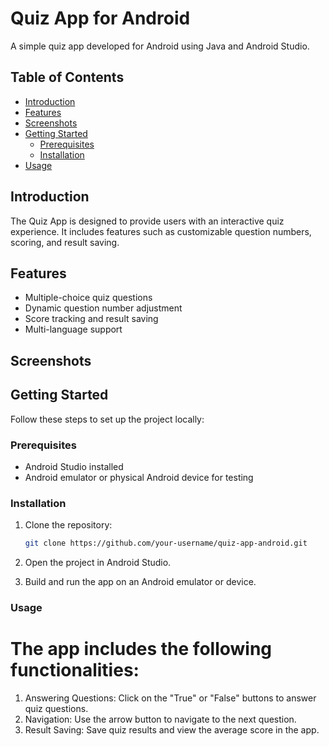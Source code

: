 # Quiz App for Android

A simple quiz app developed for Android using Java and Android Studio.

## Table of Contents

- [Introduction](#introduction)
- [Features](#features)
- [Screenshots](#screenshots)
- [Getting Started](#getting-started)
  - [Prerequisites](#prerequisites)
  - [Installation](#installation)
- [Usage](#usage)


## Introduction

The Quiz App is designed to provide users with an interactive quiz experience. It includes features such as customizable question numbers, scoring, and result saving.

## Features

- Multiple-choice quiz questions
- Dynamic question number adjustment
- Score tracking and result saving
- Multi-language support

## Screenshots



## Getting Started

Follow these steps to set up the project locally:

### Prerequisites

- Android Studio installed
- Android emulator or physical Android device for testing

### Installation

1. Clone the repository:

   ```bash
   git clone https://github.com/your-username/quiz-app-android.git

1. Open the project in Android Studio.

2. Build and run the app on an Android emulator or device.

### Usage

# The app includes the following functionalities:
1. Answering Questions: Click on the "True" or "False" buttons to answer quiz questions.
2. Navigation: Use the arrow button to navigate to the next question.
3. Result Saving: Save quiz results and view the average score in the app.
